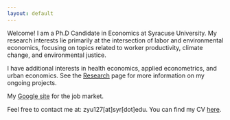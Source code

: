 ```yaml
---
layout: default
---
```


<!-- Text can be **bold**, _italic_, or ~~strikethrough~~. -->

<!-- # Header 1 -->

<!-- ## Header 2

> This is a blockquote following a header.
>
> When something is important enough, you do it even if the odds are not in your favor. -->

Welcome! I am a Ph.D Candidate in Economics at Syracuse University. My research interests lie primarily at the intersection of labor and environmental economics, focusing on topics related to worker productivity, climate change, and environmental justice. 

I have additional interests in health economics, applied econometrics, and urban economics. See the [Research](./research) page for more information on my ongoing projects.

My [Google site](https://sites.google.com/view/zhanhanyu) for the job market.

Feel free to contact me at: zyu127[at]syr[dot]edu. You can find my CV [here](https://yuzhanhan.github.io/Job-Market/CV_ZhanhanYu.pdf).
